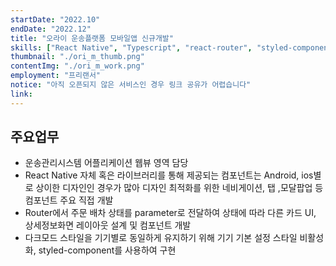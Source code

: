 ```yaml
---
startDate: "2022.10"
endDate: "2022.12"
title: "오라이 운송플랫폼 모바일앱 신규개발"
skills: ["React Native", "Typescript", "react-router", "styled-component"]
thumbnail: "./ori_m_thumb.png"
contentImg: "./ori_m_work.png"
employment: "프리랜서"
notice: "아직 오픈되지 않은 서비스인 경우 링크 공유가 어렵습니다"
link:
---
```


## 주요업무

- 운송관리시스템 어플리케이션 웹뷰 영역 담당
- React Native 자체 혹은 라이브러리를 통해 제공되는 컴포넌트는 Android, ios별로 상이한 디자인인 경우가 많아 디자인 최적화를 위한 네비게이션, 탭 ,모달팝업 등 컴포넌트 주요 직접 개발
- Router에서 주문 배차 상태를 parameter로 전달하여 상태에 따라 다른 카드 UI, 상세정보화면 레이아웃 설계 및 컴포넌트 개발
- 다크모드 스타일을 기기별로 동일하게 유지하기 위해 기기 기본 설정 스타일 비활성화, styled-component를 사용하여 구현
